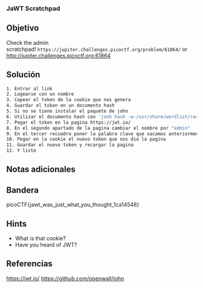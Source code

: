 ### JaWT Scratchpad
## Objetivo

Check the admin scratchpad! `https://jupiter.challenges.picoctf.org/problem/61864/` or http://jupiter.challenges.picoctf.org:61864
## Solución
```bash
1. Entrar al link
2. Logearse con un nombre
3. Copear el token de la cookie que nos genera
4. Guardar el token en un documento hash
5. Si no se tiene instalar el paquete de john
6. Utilizar el documento hash con 'jonh hash -w-/usr/share/wordlist/rockyou.txt'
7. Pegar el token en la pagina https://jwt.io/
8. En el segundo apartado de la pagina cambiar el nombre por "admin"
9. En el tercer recuadro poner la palabra clave que sacamos anteriormente
10. Pegar en la cookie el nuevo token que nos dio la pagina
11. Guardar el nuevo token y recargar la pagina
12. Y listo
```
## Notas adicionales


## Bandera

picoCTF{jawt_was_just_what_you_thought_1ca14548}
## Hints

- What is that cookie?
- Have you heard of JWT?

## Referencias

https://jwt.io/
https://github.com/openwall/john